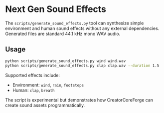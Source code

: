 # Next Gen Sound Effects

The `scripts/generate_sound_effects.py` tool can synthesize simple environment
and human sound effects without any external dependencies. Generated files are
standard 44.1 kHz mono WAV audio.

## Usage

```bash
python scripts/generate_sound_effects.py wind wind.wav
python scripts/generate_sound_effects.py clap clap.wav --duration 1.5
```

Supported effects include:

- Environment: `wind`, `rain`, `footsteps`
- Human: `clap`, `breath`

The script is experimental but demonstrates how CreatorCoreForge can create
sound assets programmatically.
